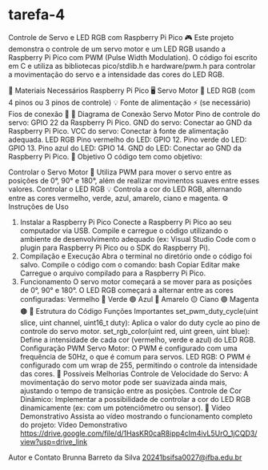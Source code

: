 # tarefa-4
Controle de Servo e LED RGB com Raspberry Pi Pico 🎮
Este projeto demonstra o controle de um servo motor e um LED RGB usando a Raspberry Pi Pico com PWM (Pulse Width Modulation). O código foi escrito em C e utiliza as bibliotecas pico/stdlib.h e hardware/pwm.h para controlar a movimentação do servo e a intensidade das cores do LED RGB.

🛒 Materiais Necessários
Raspberry Pi Pico 🖥️
Servo Motor 🤖
LED RGB (com 4 pinos ou 3 pinos de controle) 💡
Fonte de alimentação ⚡ (se necessário)
Fios de conexão 🔌
📏 Diagrama de Conexão
Servo Motor
Pino de controle do servo: GPIO 22 da Raspberry Pi Pico.
GND do servo: Conectar ao GND da Raspberry Pi Pico.
VCC do servo: Conectar à fonte de alimentação adequada.
LED RGB
Pino vermelho do LED: GPIO 12.
Pino verde do LED: GPIO 13.
Pino azul do LED: GPIO 14.
GND do LED: Conectar ao GND da Raspberry Pi Pico.
🎯 Objetivo
O código tem como objetivo:

Controlar o Servo Motor 🚗
Utiliza PWM para mover o servo entre as posições de 0°, 90° e 180°, além de realizar movimentos suaves entre esses valores.
Controlar o LED RGB 💡
Controla a cor do LED RGB, alternando entre as cores vermelho, verde, azul, amarelo, ciano e magenta.
⚙️ Instruções de Uso
1. Instalar a Raspberry Pi Pico
Conecte a Raspberry Pi Pico ao seu computador via USB.
Compile e carregue o código utilizando o ambiente de desenvolvimento adequado (ex: Visual Studio Code com o plugin para Raspberry Pi Pico ou o SDK do Raspberry Pi).
2. Compilação e Execução
Abra o terminal no diretório onde o código foi salvo.
Compile o código com o comando:
bash
Copiar
Editar
make
Carregue o arquivo compilado para a Raspberry Pi Pico.
3. Funcionamento
O servo motor começará a se mover para as posições de 0°, 90° e 180°.
O LED RGB começará a alternar entre as cores configuradas:
Vermelho 🔴
Verde 🟢
Azul 🔵
Amarelo 🟡
Ciano 🟣
Magenta 🟤
📝 Estrutura do Código
Funções Importantes
set_pwm_duty_cycle(uint slice, uint channel, uint16_t duty): Aplica o valor do duty cycle ao pino de controle do servo motor.
set_rgb_color(uint red, uint green, uint blue): Define a intensidade de cada cor (vermelho, verde e azul) do LED RGB.
Configuração PWM
Servo Motor: O PWM é configurado com uma frequência de 50Hz, o que é comum para servos.
LED RGB: O PWM é configurado com um wrap de 255, permitindo o controle da intensidade das cores.
🚀 Possíveis Melhorias
Controle de Velocidade do Servo: A movimentação do servo motor pode ser suavizada ainda mais, ajustando o tempo de transição entre as posições.
Controle de Cor Dinâmico: Implementar a possibilidade de controlar a cor do LED RGB dinamicamente (ex: com um potenciômetro ou sensor).
🎥 Vídeo Demonstrativo
Assista ao vídeo mostrando o funcionamento completo do projeto:
Vídeo Demonstrativo
https://drive.google.com/file/d/1HasKR0caR8ipp4cIm4ivL5UrO_1jCQD3/view?usp=drive_link

Autor e Contato
Brunna Barreto da Silva
20241bsifsa0027@ifba.edu.br

